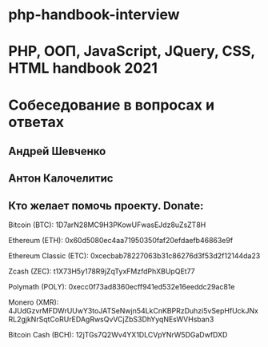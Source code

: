 # php-handbook-interview

# PHP, ООП, JavaScript, JQuery, CSS, HTML handbook 2021
# Собеседование в вопросах и ответах

## Андрей Шевченко
## Антон Калочелитис

## Кто желает помочь проекту. Donate:
 Bitcoin (BTC): 1D7arN28MC9H3PKowUFwasEJdz8uZsZT8H
 
 Ethereum (ETH): 0x60d5080ec4aa71950350faf20efdaefb46863e9f
 
 Ethereum Classic (ETC): 0xcecbab78227063b31c86276d3f53d2f12144da23
 
 Zcash (ZEC): t1X73H5y178R9jZqTyxFMzfdPhXBUpQEt77
 
 Polymath (POLY): 0xecc0f73ad8360ecff941ed532e16eeddc29ac81e
 
 Monero (XMR): 4JUdGzvrMFDWrUUwY3toJATSeNwjn54LkCnKBPRzDuhzi5vSepHfUckJNxRL2gjkNrSqtCoRUrEDAgRwsQvVCjZbS3DhYyqNEsWVHsban3
 
 Bitcoin Cash (BCH): 12jTGs7Q2Wv4YX1DLCVpYNrW5DGaDwfDXD
